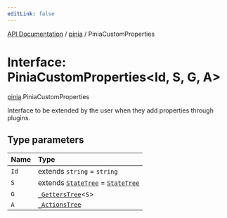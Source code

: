 ```yaml
---
editLink: false
---
```


[API Documentation](../index.md) / [pinia](../modules/pinia.md) / PiniaCustomProperties

# Interface: PiniaCustomProperties\<Id, S, G, A\>

[pinia](../modules/pinia.md).PiniaCustomProperties

Interface to be extended by the user when they add properties through plugins.

## Type parameters

| Name | Type |
| :------ | :------ |
| `Id` | extends `string` = `string` |
| `S` | extends [`StateTree`](../modules/pinia.md#StateTree) = [`StateTree`](../modules/pinia.md#StateTree) |
| `G` | [`_GettersTree`](../modules/pinia.md#_GettersTree)\<`S`\> |
| `A` | [`_ActionsTree`](../modules/pinia.md#_ActionsTree) |
